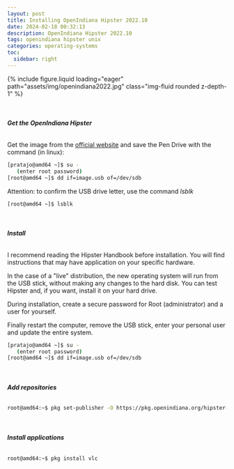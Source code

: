 ```yaml
---
layout: post
title: Installing OpenIndiana Hipster 2022.10
date: 2024-02-18 00:32:13
description: OpenIndiana Hipster 2022.10
tags: openindiana hipster unix
categories: operating-systems
toc:
  sidebar: right
---
```


<div class="row mt-3">
    <div class="col-sm mt-3 mt-md-0">
        {% include figure.liquid loading="eager" path="assets/img/openindiana2022.jpg" class="img-fluid rounded z-depth-1" %}
    </div>
</div>

&nbsp;
###### **Get the OpenIndiana Hipster**

Get the image from the [official website](https://www.openindiana.org/downloads/) and save the Pen Drive with the command (in linux):

```bash
[pratajo@amd64 ~]$ su -
   (enter root password)
[root@amd64 ~]$ dd if=image.usb of=/dev/sdb
```

Attention: to confirm the USB drive letter, use the command *lsblk*

```bash
[root@amd64 ~]$ lsblk
```

&nbsp;
###### **Install**

I recommend reading the Hipster Handbook before installation. You will find instructions that may have application on your specific hardware.

In the case of a "live" distribution, the new operating system will run from the USB stick, without making any changes to the hard disk. You can test Hipster and, if you want, install it on your hard drive.

During installation, create a secure password for Root (administrator) and a user for yourself.

Finally restart the computer, remove the USB stick, enter your personal user and update the entire system.

```bash
[pratajo@amd64 ~]$ su -
   (enter root password)
[root@amd64 ~]$ dd if=image.usb of=/dev/sdb
```

&nbsp;
###### **Add repositories**

```bash
root@amd64:~$ pkg set-publisher -O https://pkg.openindiana.org/hipster-encumbered hipster-encumbered
```

&nbsp;
###### **Install applications**

```bash
root@amd64:~$ pkg install vlc
```
